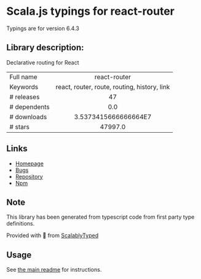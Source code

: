 
# Scala.js typings for react-router

Typings are for version 6.4.3

## Library description:
Declarative routing for React

|                    |                 |
| ------------------ | :-------------: |
| Full name          | react-router |
| Keywords           | react, router, route, routing, history, link |
| # releases         | 47 |
| # dependents       | 0.0 |
| # downloads        | 3.5373415666666664E7 |
| # stars            | 47997.0 |

## Links
- [Homepage](https://github.com/remix-run/react-router#readme)
- [Bugs](https://github.com/remix-run/react-router/issues)
- [Repository](https://github.com/remix-run/react-router)
- [Npm](https://www.npmjs.com/package/react-router)
    


## Note
This library has been generated from typescript code from first party type definitions.

Provided with :purple_heart: from [ScalablyTyped](https://github.com/oyvindberg/ScalablyTyped)

## Usage
See [the main readme](../../readme.md) for instructions.


